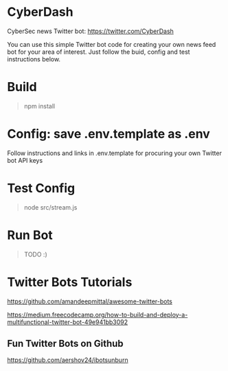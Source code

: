# CyberDash

CyberSec news Twitter bot: https://twitter.com/CyberDash

You can use this simple Twitter bot code for creating your own news feed bot for your area of interest. Just follow the buid, config and test instructions below.

# Build

>npm install

# Config: save .env.template as .env

Follow instructions and links in .env.template for procuring your own Twitter bot API keys

# Test Config

>node src/stream.js

# Run Bot

>TODO :)

# Twitter Bots Tutorials

https://github.com/amandeepmittal/awesome-twitter-bots

https://medium.freecodecamp.org/how-to-build-and-deploy-a-multifunctional-twitter-bot-49e941bb3092

## Fun Twitter Bots on Github

https://github.com/aershov24/ibotsunburn

